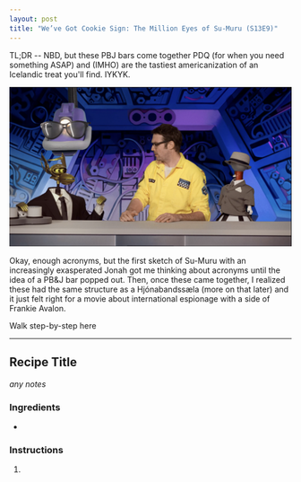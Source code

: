 ```yaml
---
layout: post
title: "We’ve Got Cookie Sign: The Million Eyes of Su-Muru (S13E9)"
---
```


TL;DR -- NBD, but these PBJ bars come together PDQ (for when you need something ASAP) and (IMHO) are the tastiest americanization of an Icelandic treat you'll find.  IYKYK.

<p align="center"><img src="/assets/images/sumuru/header.png" width="800"></p>

Okay, enough acronyms, but the first sketch of Su-Muru with an increasingly exasperated Jonah got me thinking about acronyms until the idea of a PB&J bar popped out.  Then, once these came together, I realized these had the same structure as a Hjónabandssæla (more on that later) and it just felt right for a movie about international espionage with a side of Frankie Avalon.

Walk step-by-step here

----

## Recipe Title
_any notes_

### Ingredients
- 


### Instructions
1. 